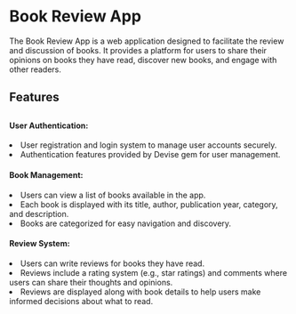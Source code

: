 <h1>Book Review App </h1>

The Book Review App is a web application designed to facilitate the review and discussion of books. It provides a platform for users to share their opinions on books they have read, discover new books, and engage with other readers. 

<h2> Features <h2>
<h4> User Authentication: </h4>
<li> User registration and login system to manage user accounts securely.</li>
<li> Authentication features provided by Devise gem for user management.</li>
<h4> Book Management: </h4>
<li> Users can view a list of books available in the app.</li>
<li> Each book is displayed with its title, author, publication year, category, and description.</li>
<li> Books are categorized for easy navigation and discovery.</li>
<h4> Review System:</h4>
<li> Users can write reviews for books they have read.</li>
<li> Reviews include a rating system (e.g., star ratings) and comments where users can share their thoughts and opinions.</li>
<li> Reviews are displayed along with book details to help users make informed decisions about what to read.</li>